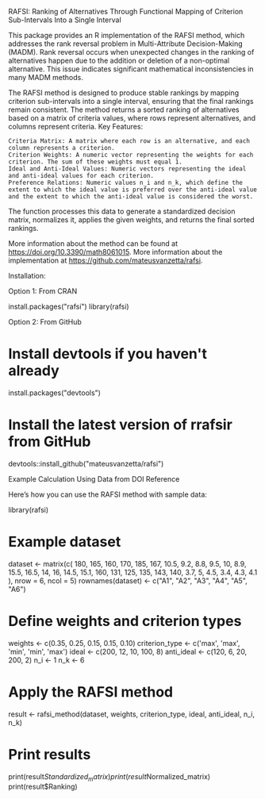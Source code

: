 RAFSI: Ranking of Alternatives Through Functional Mapping of Criterion Sub-Intervals Into a Single Interval

This package provides an R implementation of the RAFSI method, which addresses the rank reversal problem in Multi-Attribute Decision-Making (MADM). Rank reversal occurs when unexpected changes in the ranking of alternatives happen due to the addition or deletion of a non-optimal alternative. This issue indicates significant mathematical inconsistencies in many MADM methods.

The RAFSI method is designed to produce stable rankings by mapping criterion sub-intervals into a single interval, ensuring that the final rankings remain consistent. The method returns a sorted ranking of alternatives based on a matrix of criteria values, where rows represent alternatives, and columns represent criteria.
Key Features:

    Criteria Matrix: A matrix where each row is an alternative, and each column represents a criterion.
    Criterion Weights: A numeric vector representing the weights for each criterion. The sum of these weights must equal 1.
    Ideal and Anti-Ideal Values: Numeric vectors representing the ideal and anti-ideal values for each criterion.
    Preference Relations: Numeric values n_i and n_k, which define the extent to which the ideal value is preferred over the anti-ideal value and the extent to which the anti-ideal value is considered the worst.

The function processes this data to generate a standardized decision matrix, normalizes it, applies the given weights, and returns the final sorted rankings.

More information about the method can be found at https://doi.org/10.3390/math8061015. 
More information about the implementation at https://github.com/mateusvanzetta/rafsi.

Installation:

Option 1: From CRAN

install.packages("rafsi")
library(rafsi)

Option 2: From GitHub


# Install devtools if you haven't already
install.packages("devtools")

# Install the latest version of rrafsir from GitHub
devtools::install_github("mateusvanzetta/rafsi")

Example Calculation Using Data from DOI Reference

Here’s how you can use the RAFSI method with sample data:


library(rafsi)

# Example dataset
dataset <- matrix(c(
  180, 165, 160, 170, 185, 167,
  10.5, 9.2, 8.8, 9.5, 10, 8.9,
  15.5, 16.5, 14, 16, 14.5, 15.1,
  160, 131, 125, 135, 143, 140,
  3.7, 5, 4.5, 3.4, 4.3, 4.1
), nrow = 6, ncol = 5)
rownames(dataset) <- c("A1", "A2", "A3", "A4", "A5", "A6")

# Define weights and criterion types
weights <- c(0.35, 0.25, 0.15, 0.15, 0.10)
criterion_type <- c('max', 'max', 'min', 'min', 'max')
ideal <- c(200, 12, 10, 100, 8)
anti_ideal <- c(120, 6, 20, 200, 2)
n_i <- 1
n_k <- 6

# Apply the RAFSI method
result <- rafsi_method(dataset, weights, criterion_type, ideal, anti_ideal, n_i, n_k)

# Print results
print(result$Standardized_matrix)
print(result$Normalized_matrix)
print(result$Ranking)
